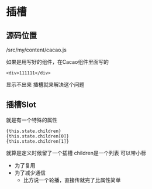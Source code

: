# 插槽

## 源码位置
/src/my/content/cacao.js

如果是用写好的组件，在Cacao组件里面写的
```
<div>111111</div>
```
显示不出来
插槽就来解决这个问题
## 插槽Slot
就是有一个特殊的属性
```
{this.state.children}
{this.state.children[0]}
{this.state.children[1]}
```
就算是定义时候留了一个插槽
children是一个列表
可以带小标

- 为了复用
- 为了减少通信
  - 比方说一个轮播，直接传就完了比属性简单

